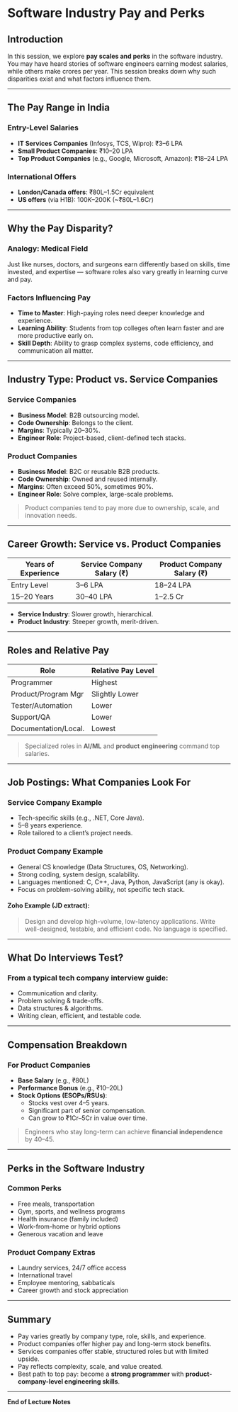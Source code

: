 # Software Industry Pay and Perks

## Introduction

In this session, we explore **pay scales and perks** in the software industry. You may have heard stories of software engineers earning modest salaries, while others make crores per year. This session breaks down why such disparities exist and what factors influence them.

---

## The Pay Range in India

### Entry-Level Salaries
- **IT Services Companies** (Infosys, TCS, Wipro): ₹3–6 LPA
- **Small Product Companies**: ₹10–20 LPA
- **Top Product Companies** (e.g., Google, Microsoft, Amazon): ₹18–24 LPA

### International Offers
- **London/Canada offers**: ₹80L–1.5Cr equivalent
- **US offers** (via H1B): $100K–$200K (~₹80L–1.6Cr)

---

## Why the Pay Disparity?

### Analogy: Medical Field
Just like nurses, doctors, and surgeons earn differently based on skills, time invested, and expertise — software roles also vary greatly in learning curve and pay.

### Factors Influencing Pay
- **Time to Master**: High-paying roles need deeper knowledge and experience.
- **Learning Ability**: Students from top colleges often learn faster and are more productive early on.
- **Skill Depth**: Ability to grasp complex systems, code efficiency, and communication all matter.

---

## Industry Type: Product vs. Service Companies

### Service Companies
- **Business Model**: B2B outsourcing model.
- **Code Ownership**: Belongs to the client.
- **Margins**: Typically 20–30%.
- **Engineer Role**: Project-based, client-defined tech stacks.

### Product Companies
- **Business Model**: B2C or reusable B2B products.
- **Code Ownership**: Owned and reused internally.
- **Margins**: Often exceed 50%, sometimes 90%.
- **Engineer Role**: Solve complex, large-scale problems.

> Product companies tend to pay more due to ownership, scale, and innovation needs.

---

## Career Growth: Service vs. Product Companies

| Years of Experience | Service Company Salary (₹) | Product Company Salary (₹) |
|---------------------|-----------------------------|-----------------------------|
| Entry Level         | 3–6 LPA                     | 18–24 LPA                   |
| 15–20 Years         | 30–40 LPA                   | 1–2.5 Cr                    |

- **Service Industry**: Slower growth, hierarchical.
- **Product Industry**: Steeper growth, merit-driven.

---

## Roles and Relative Pay

| Role                 | Relative Pay Level |
|----------------------|--------------------|
| Programmer           | Highest            |
| Product/Program Mgr  | Slightly Lower     |
| Tester/Automation    | Lower              |
| Support/QA           | Lower              |
| Documentation/Local. | Lowest             |

> Specialized roles in **AI/ML** and **product engineering** command top salaries.

---

## Job Postings: What Companies Look For

### Service Company Example
- Tech-specific skills (e.g., .NET, Core Java).
- 5–8 years experience.
- Role tailored to a client’s project needs.

### Product Company Example
- General CS knowledge (Data Structures, OS, Networking).
- Strong coding, system design, scalability.
- Languages mentioned: C, C++, Java, Python, JavaScript (any is okay).
- Focus on problem-solving ability, not specific tech stack.

#### Zoho Example (JD extract):
> Design and develop high-volume, low-latency applications. Write well-designed, testable, and efficient code. No language is specified.

---

## What Do Interviews Test?

### From a typical tech company interview guide:
- Communication and clarity.
- Problem solving & trade-offs.
- Data structures & algorithms.
- Writing clean, efficient, and testable code.

---

## Compensation Breakdown

### For Product Companies
- **Base Salary** (e.g., ₹80L)
- **Performance Bonus** (e.g., ₹10–20L)
- **Stock Options (ESOPs/RSUs)**:
  - Stocks vest over 4–5 years.
  - Significant part of senior compensation.
  - Can grow to ₹1Cr–5Cr in value over time.

> Engineers who stay long-term can achieve **financial independence** by 40–45.

---

## Perks in the Software Industry

### Common Perks
- Free meals, transportation
- Gym, sports, and wellness programs
- Health insurance (family included)
- Work-from-home or hybrid options
- Generous vacation and leave

### Product Company Extras
- Laundry services, 24/7 office access
- International travel
- Employee mentoring, sabbaticals
- Career growth and stock appreciation

---

## Summary

- Pay varies greatly by company type, role, skills, and experience.
- Product companies offer higher pay and long-term stock benefits.
- Services companies offer stable, structured roles but with limited upside.
- Pay reflects complexity, scale, and value created.
- Best path to top pay: become a **strong programmer** with **product-company-level engineering skills**.

---

**End of Lecture Notes**
